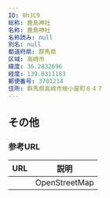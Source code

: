 ```yaml
---
ID: 0hJC9
総称: 鹿島神社
名称: 鹿島神社
名称読み: null
別名: null
都道府県: 群馬県
区域: 高崎市
緯度: 36.2832696
経度: 139.0311183
郵便番号: 3701214
住所: 群馬県高崎市根小屋町８４７
---
```


## その他

### 参考URL

| URL | 説明          |
| --- | ------------- |
|     | OpenStreetMap |
